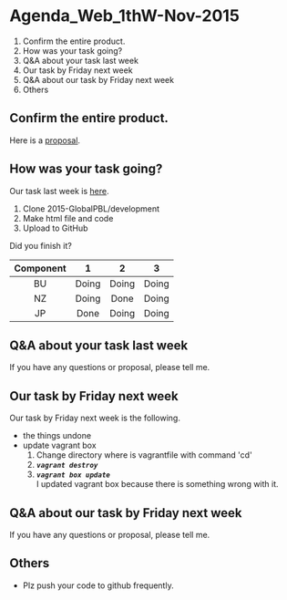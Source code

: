 # Agenda_Web_1thW-Nov-2015

1. Confirm the entire product.
1. How was your task going?
1. Q&A about your task last week
1. Our task by Friday next week
1. Q&A about our task by Friday next week
1. Others


## Confirm the entire product.

Here is a [proposal](https://drive.google.com/file/d/0B6PTRu12AkpJcFRwa3g1WHNOMG8/view?usp=sharing).

## How was your task going?

Our task last week is [here](documents/meeting/weekly/Minutes_Web_3w-Oct-2015.md).  

1. Clone 2015-GlobalPBL/development
1. Make html file and code
1. Upload to GitHub

Did you finish it?

|Component|1|2|3|  
|:---:|:---:|:---:|:---:|
|BU 	|Doing|Doing|Doing|
|NZ 	|Doing|Done|Doing|  
|JP 	|Done|Doing|Doing|  


## Q&A about your task last week

If you have any questions or proposal, please tell me.


## Our task by Friday next week

Our task by Friday next week is the following.

* the things undone
* update vagrant box
  1. Change directory where is vagrantfile with command 'cd'
  1. ***`vagrant destroy`*** 
  1. ***`vagrant box update`***  
  I updated vagrant box because there is something wrong with it.


## Q&A about our task by Friday next week

If you have any questions or proposal, please tell me.


## Others

* Plz push your code to github frequently.

